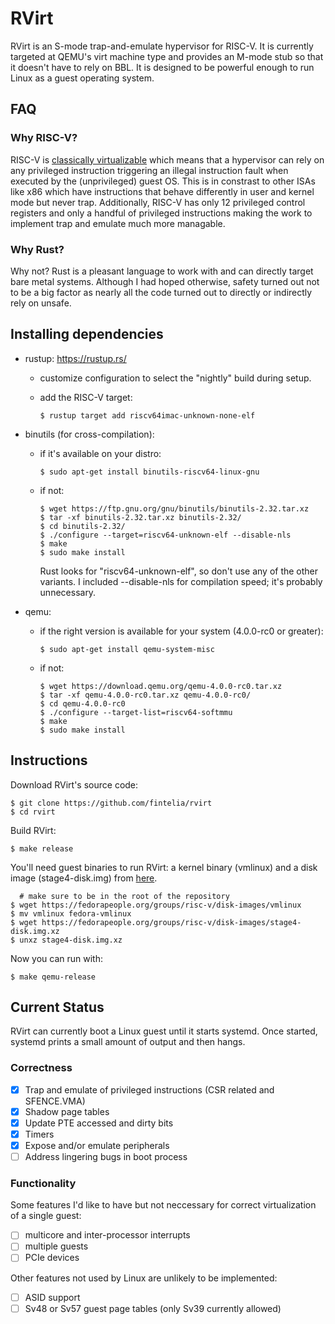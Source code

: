 # RVirt

RVirt is an S-mode trap-and-emulate hypervisor for RISC-V. It is currently targeted at QEMU's virt machine type and provides an M-mode stub so that it doesn't have to rely on BBL. It is designed to be powerful enough to run Linux as a guest operating system.

## FAQ

### Why RISC-V?

RISC-V is [classically virtualizable](https://en.wikipedia.org/wiki/Popek_and_Goldberg_virtualization_requirements) which means that a hypervisor can rely on any privileged instruction triggering an illegal instruction fault when executed by the (unprivileged) guest OS. This is in constrast to other ISAs like x86 which have instructions that behave differently in user and kernel mode but never trap. Additionally, RISC-V has only 12 privileged control registers and only a handful of privileged instructions making the work to implement trap and emulate much more managable.

### Why Rust?

Why not? Rust is a pleasant language to work with and can directly target bare metal systems. Although I had hoped otherwise, safety turned out not to be a big factor as nearly all the code turned out to directly or indirectly rely on unsafe.

## Installing dependencies

 - rustup: https://rustup.rs/
   - customize configuration to select the "nightly" build during setup.
   - add the RISC-V target:

         $ rustup target add riscv64imac-unknown-none-elf

 - binutils (for cross-compilation):
   - if it's available on your distro:

         $ sudo apt-get install binutils-riscv64-linux-gnu

   - if not:

         $ wget https://ftp.gnu.org/gnu/binutils/binutils-2.32.tar.xz
         $ tar -xf binutils-2.32.tar.xz binutils-2.32/
         $ cd binutils-2.32/
         $ ./configure --target=riscv64-unknown-elf --disable-nls
         $ make
         $ sudo make install

     Rust looks for "riscv64-unknown-elf", so don't use any of the other variants.
     I included --disable-nls for compilation speed; it's probably unnecessary.

 - qemu:
   - if the right version is available for your system (4.0.0-rc0 or greater):

         $ sudo apt-get install qemu-system-misc

   - if not:

         $ wget https://download.qemu.org/qemu-4.0.0-rc0.tar.xz
         $ tar -xf qemu-4.0.0-rc0.tar.xz qemu-4.0.0-rc0/
         $ cd qemu-4.0.0-rc0
         $ ./configure --target-list=riscv64-softmmu
         $ make
         $ sudo make install

## Instructions

Download RVirt's source code:

    $ git clone https://github.com/fintelia/rvirt
    $ cd rvirt

Build RVirt:

    $ make release

You'll need guest binaries to run RVirt: a kernel binary (vmlinux) and a disk image (stage4-disk.img) from [here](https://fedorapeople.org/groups/risc-v/disk-images/).

      # make sure to be in the root of the repository
    $ wget https://fedorapeople.org/groups/risc-v/disk-images/vmlinux
    $ mv vmlinux fedora-vmlinux
    $ wget https://fedorapeople.org/groups/risc-v/disk-images/stage4-disk.img.xz
    $ unxz stage4-disk.img.xz

Now you can run with:

    $ make qemu-release

## Current Status

RVirt can currently boot a Linux guest until it starts systemd. Once started, systemd prints a small amount of output and then hangs.

### Correctness

- [x] Trap and emulate of privileged instructions (CSR related and SFENCE.VMA)
- [x] Shadow page tables
- [x] Update PTE accessed and dirty bits
- [x] Timers
- [x] Expose and/or emulate peripherals
- [ ] Address lingering bugs in boot process

### Functionality
Some features I'd like to have but not neccessary for correct virtualization of a single guest:

- [ ] multicore and inter-processor interrupts
- [ ] multiple guests
- [ ] PCIe devices

Other features not used by Linux are unlikely to be implemented:
- [ ] ASID support
- [ ] Sv48 or Sv57 guest page tables (only Sv39 currently allowed)
